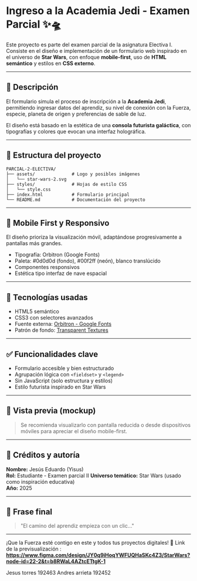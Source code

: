 # Ingreso a la Academia Jedi - Examen Parcial ✨🛸

Este proyecto es parte del examen parcial de la asignatura Electiva I. Consiste en el diseño e implementación de un formulario web inspirado en el universo de **Star Wars**, con enfoque **mobile-first**, uso de **HTML semántico** y estilos en **CSS externo**.

---

## 🚀 Descripción

El formulario simula el proceso de inscripción a la **Academia Jedi**, permitiendo ingresar datos del aprendiz, su nivel de conexión con la Fuerza, especie, planeta de origen y preferencias de sable de luz. 

El diseño está basado en la estética de una **consola futurista galáctica**, con tipografías y colores que evocan una interfaz holográfica.

---

## 📁 Estructura del proyecto

```
PARCIAL-2-ELECTIVA/
├── assets/              # Logo y posibles imágenes
│   └── star-wars-2.svg
├── styles/              # Hojas de estilo CSS
│   └── style.css
├── index.html           # Formulario principal
└── README.md            # Documentación del proyecto
```

---

## 📱 Mobile First y Responsivo

El diseño prioriza la visualización móvil, adaptándose progresivamente a pantallas más grandes. 

- Tipografía: Orbitron (Google Fonts)
- Paleta: #0d0d0d (fondo), #00f2ff (neón), blanco translúcido
- Componentes responsivos
- Estética tipo interfaz de nave espacial

---

## 🧩 Tecnologías usadas

- HTML5 semántico
- CSS3 con selectores avanzados
- Fuente externa: [Orbitron - Google Fonts](https://fonts.google.com/specimen/Orbitron)
- Patrón de fondo: [Transparent Textures](https://www.transparenttextures.com/)

---

## ✅ Funcionalidades clave

- Formulario accesible y bien estructurado
- Agrupación lógica con `<fieldset>` y `<legend>`
- Sin JavaScript (solo estructura y estilos)
- Estilo futurista inspirado en Star Wars

---

## 🧪 Vista previa (mockup)

> Se recomienda visualizarlo con pantalla reducida o desde dispositivos móviles para apreciar el diseño mobile-first.

---

## 📝 Créditos y autoría

**Nombre:** Jesús Eduardo (Yisus)  
**Rol:** Estudiante - Examen parcial II
**Universo temático:** Star Wars (usado como inspiración educativa)  
**Año:** 2025

---

## 📌 Frase final

> "El camino del aprendiz empieza con un clic…"

---

¡Que la Fuerza esté contigo en este y todos tus proyectos digitales! 🌌
Link de la previsualización : **https://www.figma.com/design/JY0q9iHoqYWFUQHaSKc4Z3/StarWars?node-id=22-2&t=b8RWaL4AZtcETtgK-1**

Jesus torres 192463
Andres arrieta 192452